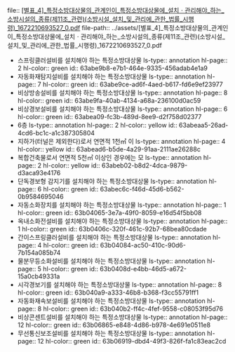 file:: [[별표_4]_특정소방대상물의_관계인이_특정소방대상물에_설치ㆍ관리해야_하는_소방시설의_종류(제11조_관련)(소방시설_설치_및_관리에_관한_법률_시행령)_1672210693527_0.pdf](../assets/[별표_4]_특정소방대상물의_관계인이_특정소방대상물에_설치ㆍ관리해야_하는_소방시설의_종류(제11조_관련)(소방시설_설치_및_관리에_관한_법률_시행령)_1672210693527_0.pdf)
file-path:: ../assets/[별표_4]_특정소방대상물의_관계인이_특정소방대상물에_설치ㆍ관리해야_하는_소방시설의_종류(제11조_관련)(소방시설_설치_및_관리에_관한_법률_시행령)_1672210693527_0.pdf

- 스프링클러설비를 설치해야 하는 특정소방대상물
  ls-type:: annotation
  hl-page:: 2
  hl-color:: green
  id:: 63abe9b8-e7b1-464e-9335-456adab4e1a9
- 자동화재탐지설비를 설치해야 하는 특정소방대상물
  ls-type:: annotation
  hl-page:: 7
  hl-color:: green
  id:: 63abe9ce-ad6f-4aed-b617-fd6e9ef23977
- 비상방송설비를 설치해야 하는 특정소방대상물
  ls-type:: annotation
  hl-page:: 8
  hl-color:: green
  id:: 63abe9fa-40ab-4134-a68a-236100d0ac59
- 비상경보설비를 설치해야 하는 특정소방대상물
  ls-type:: annotation
  hl-page:: 6
  hl-color:: green
  id:: 63abea09-fc3b-489d-8ee9-d2f758d02377
- 6층
  ls-type:: annotation
  hl-page:: 2
  hl-color:: yellow
  id:: 63abeaa5-26ad-4cd6-bc1c-a1c387305804
- 지하가(터널은 제외한다)로서 연면적 1천㎡ 이
  ls-type:: annotation
  hl-page:: 4
  hl-color:: yellow
  id:: 63abead6-b5de-4a29-91aa-2111ae26288c
- 복합건축물로서 연면적 5천㎡ 이상인 경우에는 모
  ls-type:: annotation
  hl-page:: 2
  hl-color:: yellow
  id:: 63abeb02-b8d2-4dca-9879-d3aca93e4176
- 단독경보형 감지기를 설치해야 하는 특정소방대상물
  ls-type:: annotation
  hl-page:: 6
  hl-color:: green
  id:: 63abec6c-f46d-45d6-b562-0b9584695046
- 자동소화장치를 설치해야 하는 특정소방대상물
  ls-type:: annotation
  hl-page:: 1
  hl-color:: green
  id:: 63b04065-3e7a-49f0-8059-e16d54f5bb08
- 옥내소화전설비를 설치해야 하는 특정소방대상물
  ls-type:: annotation
  hl-page:: 1
  hl-color:: green
  id:: 63b0406c-320f-461c-92b7-68bea80cdade
- 간이스프링클러설비를 설치해야 하는 특정소방대상물
  ls-type:: annotation
  hl-page:: 4
  hl-color:: green
  id:: 63b04084-ac50-410c-90d6-7b154a085b74
- 물분무등소화설비를 설치해야 하는 특정소방대상물
  ls-type:: annotation
  hl-page:: 5
  hl-color:: green
  id:: 63b0408d-e4bb-46d5-a672-15a0cb49331a
- 시각경보기를 설치해야 하는 특정소방대상물
  ls-type:: annotation
  hl-page:: 8
  hl-color:: green
  id:: 63b040a9-a333-46b8-b368-f3cc55791ff1
- 자동화재속보설비를 설치해야 하는 특정소방대상물
  ls-type:: annotation
  hl-page:: 8
  hl-color:: green
  id:: 63b040b2-ff4c-4fef-9558-c08053f95d76
- 비상콘센트설비를 설치해야 하는 특정소방대상물
  ls-type:: annotation
  hl-page:: 12
  hl-color:: green
  id:: 63b06865-e848-4d86-b978-4e691e0511e8
- 무선통신보조설비를 설치해야 하는 특정소방대상물
  ls-type:: annotation
  hl-page:: 12
  hl-color:: green
  id:: 63b06919-dbd4-49f3-826f-fa1c83eac2cd